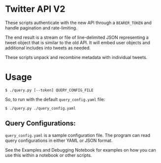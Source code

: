 Twitter API V2
===

These scripts authenticate with the new API through a `BEARER_TOKEN` and handle pagination and rate-limiting.

The end result is a stream or file of line-delimited JSON representing a tweet object that is similar to the old API. It will embed user objects and additional includes into tweets as needed.

These scripts unpack and recombine metadata with individual tweets.


# Usage

    $ ./query.py [--token] QUERY_CONFIG_FILE
    
So, to run with the default `query_config.yaml` file: 

    $ ./query.py ./query_config.yaml


## Query Configurations:

`query_config.yaml` is a sample configuration file. The program can read query configurations in either YAML or JSON format.

See the Examples and Debugging Notebook for examples on how you can use this within a notebook or other scripts.